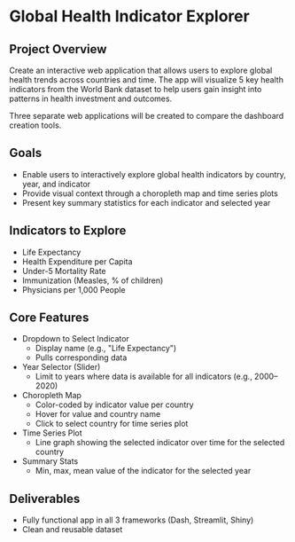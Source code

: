 # Global Health Indicator Explorer

## Project Overview
Create an interactive web application that allows users to explore global health trends across countries and time. The app will visualize 5 key health indicators from the World Bank dataset to help users gain insight into patterns in health investment and outcomes.

Three separate web applications will be created to compare the dashboard creation tools.

## Goals

* Enable users to interactively explore global health indicators by country, year, and indicator
* Provide visual context through a choropleth map and time series plots
* Present key summary statistics for each indicator and selected year

## Indicators to Explore

* Life Expectancy
* Health Expenditure per Capita
* Under-5 Mortality Rate
* Immunization (Measles, % of children)
* Physicians per 1,000 People

## Core Features
* Dropdown to Select Indicator
    * Display name (e.g., "Life Expectancy")
    * Pulls corresponding data
* Year Selector (Slider)
    * Limit to years where data is available for all indicators (e.g., 2000–2020)
* Choropleth Map
    * Color-coded by indicator value per country
    * Hover for value and country name
    * Click to select country for time series plot
* Time Series Plot
    * Line graph showing the selected indicator over time for the selected country
* Summary Stats
    * Min, max, mean value of the indicator for the selected year

## Deliverables

* Fully functional app in all 3 frameworks (Dash, Streamlit, Shiny)
* Clean and reusable dataset
